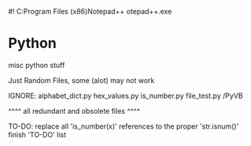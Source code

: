 #! C:Program Files (x86)Notepad++
otepad++.exe
# Python
misc python stuff

Just Random Files, some (alot) may not work

IGNORE:
  alphabet_dict.py
  hex_values.py
  is_number.py
  file_test.py
  /PyVB

^^^^ all redundant and obsolete files ^^^^

TO-DO:
  replace all 'is_number(x)' references to the proper 'str.isnum()'
  finish 'TO-DO' list
